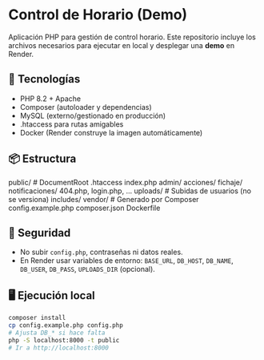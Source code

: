 # Control de Horario (Demo)

Aplicación PHP para gestión de control horario. Este repositorio incluye los archivos necesarios para ejecutar en local y desplegar una **demo** en Render.

## 🧰 Tecnologías
- PHP 8.2 + Apache
- Composer (autoloader y dependencias)
- MySQL (externo/gestionado en producción)
- .htaccess para rutas amigables
- Docker (Render construye la imagen automáticamente)

## 📦 Estructura
public/ # DocumentRoot
.htaccess
index.php
admin/
acciones/
fichaje/
notificaciones/
404.php, login.php, ...
uploads/ # Subidas de usuarios (no se versiona)
includes/
vendor/ # Generado por Composer
config.example.php
composer.json
Dockerfile


## 🔐 Seguridad
- No subir `config.php`, contraseñas ni datos reales.
- En Render usar variables de entorno: `BASE_URL`, `DB_HOST`, `DB_NAME`, `DB_USER`, `DB_PASS`, `UPLOADS_DIR` (opcional).

## 🖥️ Ejecución local
```bash
composer install
cp config.example.php config.php
# Ajusta DB_* si hace falta
php -S localhost:8000 -t public
# Ir a http://localhost:8000
